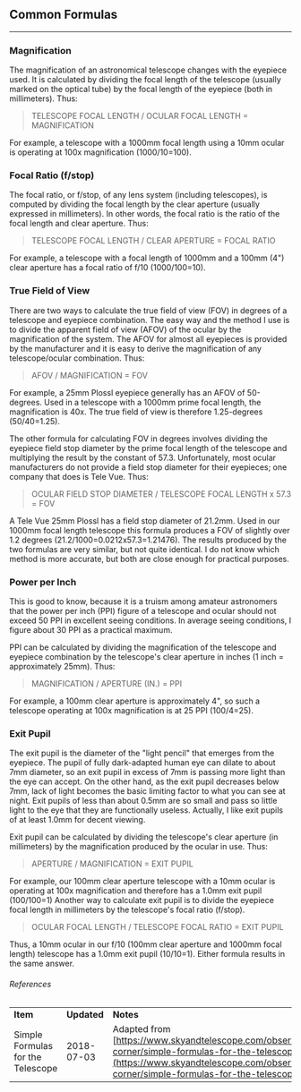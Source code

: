## Common Formulas

---

### Magnification

The magnification of an astronomical telescope changes with the eyepiece used. It is calculated by dividing the focal length of the telescope (usually marked on the optical tube) by the focal length of the eyepiece (both in millimeters). Thus:

>    TELESCOPE FOCAL LENGTH / OCULAR FOCAL LENGTH = MAGNIFICATION

For example, a telescope with a 1000mm focal length using a 10mm ocular is operating at 100x magnification (1000/10=100).

### Focal Ratio (f/stop)

The focal ratio, or f/stop, of any lens system (including telescopes), is computed by dividing the focal length by the clear aperture (usually expressed in millimeters). In other words, the focal ratio is the ratio of the focal length and clear aperture. Thus:

>    TELESCOPE FOCAL LENGTH / CLEAR APERTURE = FOCAL RATIO

For example, a telescope with a focal length of 1000mm and a 100mm (4") clear aperture has a focal ratio of f/10 (1000/100=10).

### True Field of View

There are two ways to calculate the true field of view (FOV) in degrees of a telescope and eyepiece combination. The easy way and the method I use is to divide the apparent field of view (AFOV) of the ocular by the magnification of the system. The AFOV for almost all eyepieces is provided by the manufacturer and it is easy to derive the magnification of any telescope/ocular combination. Thus:

>    AFOV / MAGNIFICATION = FOV

For example, a 25mm Plossl eyepiece generally has an AFOV of 50-degrees. Used in a telescope with a 1000mm prime focal length, the magnification is 40x. The true field of view is therefore 1.25-degrees (50/40=1.25).


The other formula for calculating FOV in degrees involves dividing the eyepiece field stop diameter by the prime focal length of the telescope and multiplying the result by the constant of 57.3. Unfortunately, most ocular manufacturers do not provide a field stop diameter for their eyepieces; one company that does is Tele Vue. Thus:

>    OCULAR FIELD STOP DIAMETER / TELESCOPE FOCAL LENGTH x 57.3 = FOV

A Tele Vue 25mm Plossl has a field stop diameter of 21.2mm. Used in our 1000mm focal length telescope this formula produces a FOV of slightly over 1.2 degrees (21.2/1000=0.0212x57.3=1.21476). The results produced by the two formulas are very similar, but not quite identical. I do not know which method is more accurate, but both are close enough for practical purposes.

### Power per Inch

This is good to know, because it is a truism among amateur astronomers that the power per inch (PPI) figure of a telescope and ocular should not exceed 50 PPI in excellent seeing conditions. In average seeing conditions, I figure about 30 PPI as a practical maximum.

PPI can be calculated by dividing the magnification of the telescope and eyepiece combination by the telescope's clear aperture in inches (1 inch = approximately 25mm). Thus:

>    MAGNIFICATION / APERTURE (IN.) = PPI

For example, a 100mm clear aperture is approximately 4", so such a telescope operating at 100x magnification is at 25 PPI (100/4=25).

### Exit Pupil

The exit pupil is the diameter of the "light pencil" that emerges from the eyepiece. The pupil of fully dark-adapted human eye can dilate to about 7mm diameter, so an exit pupil in excess of 7mm is passing more light than the eye can accept. On the other hand, as the exit pupil decreases below 7mm, lack of light becomes the basic limiting factor to what you can see at night. Exit pupils of less than about 0.5mm are so small and pass so little light to the eye that they are functionally useless. Actually, I like exit pupils of at least 1.0mm for decent viewing.

Exit pupil can be calculated by dividing the telescope's clear aperture (in millimeters) by the magnification produced by the ocular in use. Thus:

>    APERTURE / MAGNIFICATION = EXIT PUPIL

For example, our 100mm clear aperture telescope with a 10mm ocular is operating at 100x magnification and therefore has a 1.0mm exit pupil (100/100=1)
Another way to calculate exit pupil is to divide the eyepiece focal length in millimeters by the telescope's focal ratio (f/stop).

>    OCULAR FOCAL LENGTH / TELESCOPE FOCAL RATIO = EXIT PUPIL

Thus, a 10mm ocular in our f/10 (100mm clear aperture and 1000mm focal length) telescope has a 1.0mm exit pupil (10/10=1). Either formula results in the same answer.


###### References

|   |   |   |
|---|---|---|
|**Item**|**Updated**|**Notes**|
| Simple Formulas for the Telescope | 2018-07-03 | Adapted from [https://www.skyandtelescope.com/observing/stargazers-corner/simple-formulas-for-the-telescope-owner/](https://www.skyandtelescope.com/observing/stargazers-corner/simple-formulas-for-the-telescope-owner/) |